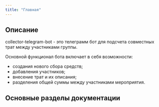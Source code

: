 ```yaml
---
title: "Главная"
---
```


## Описание
collector-telegram-bot - это телеграмм бот для подсчета совместных трат между участниками группы.

Основной функционал бота включает в себя возможности:

* создания нового сбора средств;
* добавления участников;
* внесение трат и их описания;
* разделения общей суммы между участниками мероприятия.

## Основные разделы документации
